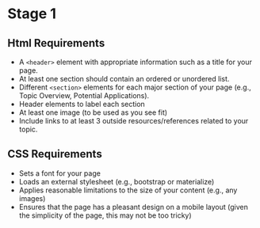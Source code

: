 # Stage 1

## Html Requirements
* A `<header>` element with appropriate information such as a title for your page.
* At least one section should contain an ordered or unordered list.
* Different `<section>` elements for each major section of your page (e.g., Topic Overview, Potential Applications).
* Header elements to label each section
* At least one image (to be used as you see fit)
* Include links to at least 3 outside resources/references related to your topic.

## CSS Requirements
* Sets a font for your page
* Loads an external stylesheet (e.g., bootstrap or materialize)
* Applies reasonable limitations to the size of your content (e.g., any images)
* Ensures that the page has a pleasant design on a mobile layout (given the simplicity of the page, this may not be too tricky)